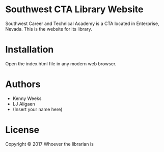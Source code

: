 # Southwest CTA Library Website
Southwest Career and Technical Academy is a CTA located in Enterprise, Nevada. This is the website for its library.

# Installation
Open the index.html file in any modern web browser.

# Authors
- Kenny Weeks
- LJ Aligaen
- (Insert your name here)

# License
Copyright &copy; 2017 Whoever the librarian is
